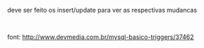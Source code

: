 deve ser feito os insert/update para ver as respectivas mudancas

<br>

font: http://www.devmedia.com.br/mysql-basico-triggers/37462

